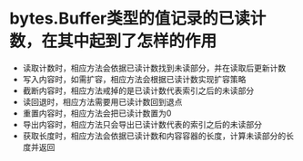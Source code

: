# bytes.Buffer类型的值记录的已读计数，在其中起到了怎样的作用
- 读取计数时，相应方法会依据已读计数找到未读部分，并在读取后更新计数
- 写入内容时，如需扩容，相应方法会根据已读计数实现扩容策略
- 截断内容时，相应方法戒掉的是已读计数代表索引之后的未读部分
- 读回退时，相应方法需要用已读计数回到退点
- 重置内容时，相应方法会把已读计数置为0
- 导出内容时，相应方法只会导出已读计数代表的索引之后的未读部分
- 获取长度时，相应方法会依据已读计数和内容容器的长度，计算未读部分的长度并返回
